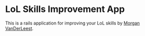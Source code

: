 # LoL Skills Improvement App

This is a rails application for improving your LoL skills
by [Morgan VanDerLeest](http://simplifiedesign.com/).
